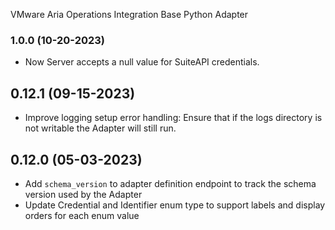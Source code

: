 VMware Aria Operations Integration Base Python Adapter

### 1.0.0 (10-20-2023)
* Now Server accepts a null value for SuiteAPI credentials.

## 0.12.1 (09-15-2023)
* Improve logging setup error handling: Ensure that if the logs directory is not writable the Adapter
  will still run.
## 0.12.0 (05-03-2023)
* Add `schema_version` to adapter definition endpoint to track the schema version used by the Adapter
* Update Credential and Identifier enum type to support labels and display orders for each enum value
